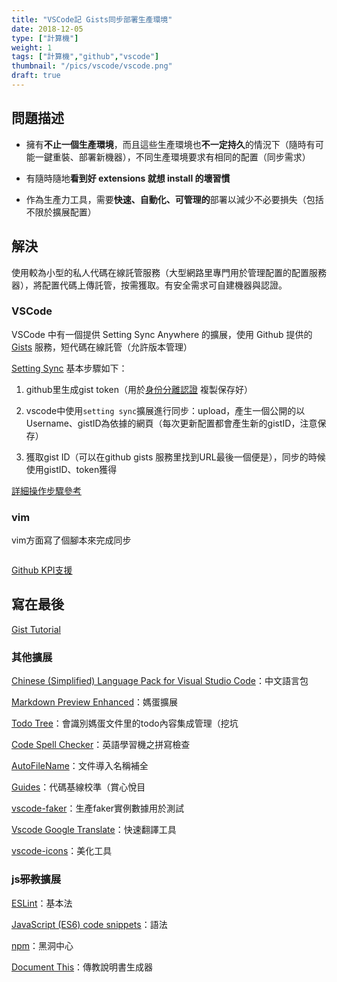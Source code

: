 ```yaml
---
title: "VSCode記 Gists同步部署生產環境"
date: 2018-12-05
type: ["計算機"]
weight: 1
tags: ["計算機","github","vscode"]
thumbnail: "/pics/vscode/vscode.png"
draft: true
---
```

## 問題描述

- 擁有**不止一個生產環境**，而且這些生產環境也**不一定持久**的情況下（隨時有可能一鍵重裝、部署新機器），不同生產環境要求有相同的配置（同步需求）

- 有隨時隨地**看到好 extensions 就想 install 的壞習慣**

- 作為生產力工具，需要**快速、自動化、可管理的**部署以減少不必要損失（包括不限於擴展配置）

## 解決

使用較為小型的私人代碼在線託管服務（大型網路里專門用於管理配置的配置服務器），將配置代碼上傳託管，按需獲取。有安全需求可自建機器與認證。

### VSCode

VSCode 中有一個提供 Setting Sync Anywhere 的擴展，使用 Github 提供的 [Gists](http://gohom.win/2015/11/26/gist/) 服務，短代碼在線託管（允許版本管理）

[Setting Sync](https://marketplace.visualstudio.com/items?itemName=Shan.code-settings-sync) 基本步驟如下：

1. github里生成gist token（用於[身份分離認證](https://juejin.im/post/5a6c60166fb9a01caf37a5e5) 複製保存好）

2. vscode中使用``setting sync``擴展進行同步：upload，產生一個公開的以Username、gistID為依據的網頁（每次更新配置都會產生新的gistID，注意保存）

3. 獲取gist ID（可以在github gists 服務里找到URL最後一個便是），同步的時候使用gistID、token獲得

[詳細操作步驟參考](https://medium.com/@mvpdw06/%E5%A6%82%E4%BD%95%E5%9C%A8%E4%B8%8D%E5%90%8C%E7%9A%84%E9%9B%BB%E8%85%A6%E4%B8%8A%E5%90%8C%E6%AD%A5-vs-code-%E7%9A%84%E8%A8%AD%E5%AE%9A-82e7cd818ea7)

### vim

vim方面寫了個腳本來完成同步
```

```

[Github KPI支援](https://segmentfault.com/a/1190000015144126#articleHeader4)

## 寫在最後

[Gist Tutorial](https://www.labnol.org/internet/github-gist-tutorial/28499/)

### 其他擴展

[Chinese (Simplified) Language Pack for Visual Studio Code](https://marketplace.visualstudio.com/items?itemName=MS-CEINTL.vscode-language-pack-zh-hans)：中文語言包

[Markdown Preview Enhanced](https://marketplace.visualstudio.com/items?itemName=shd101wyy.markdown-preview-enhanced)：媽蛋擴展

[Todo Tree](https://marketplace.visualstudio.com/items?itemName=Gruntfuggly.todo-tree)：會識別媽蛋文件里的todo內容集成管理（挖坑

[Code Spell Checker](https://marketplace.visualstudio.com/items?itemName=streetsidesoftware.code-spell-checker)：英語學習機之拼寫檢查

[AutoFileName](https://marketplace.visualstudio.com/items?itemName=spywhere.guides)：文件導入名稱補全

[Guides](https://marketplace.visualstudio.com/items?itemName=spywhere.guides)：代碼基線校準（賞心悅目

[vscode-faker](https://marketplace.visualstudio.com/items?itemName=deerawan.vscode-faker)：生產faker實例數據用於測試

[Vscode Google Translate](https://marketplace.visualstudio.com/items?itemName=funkyremi.vscode-google-translate)：快速翻譯工具

[vscode-icons](https://marketplace.visualstudio.com/items?itemName=robertohuertasm.vscode-icons)：美化工具

### js~~邪教~~擴展

[ESLint](https://marketplace.visualstudio.com/items?itemName=dbaeumer.vscode-eslint)：基本法

[JavaScript (ES6) code snippets](https://marketplace.visualstudio.com/items?itemName=xabikos.JavaScriptSnippets)：語法

[npm](https://marketplace.visualstudio.com/items?itemName=eg2.vscode-npm-script)：黑洞中心

[Document This](https://marketplace.visualstudio.com/items?itemName=joelday.docthis)：傳教說明書生成器
